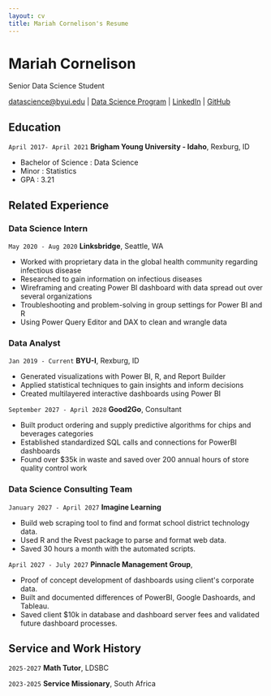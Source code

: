 ```yaml
---
layout: cv
title: Mariah Cornelison's Resume
---
```

# Mariah Cornelison
Senior Data Science Student

<div id="webaddress">
<a href="datascience@byui.edu">datascience@byui.edu</a>
| <a href="https://byuidatascience.github.io/development.html">Data Science Program</a>
| <a href="https://www.linkedin.com/in/mariah-cornelison/">LinkedIn</a>
| <a href="https://github.com/mariahkb">GitHub</a>
</div>

<!-- https://www.monique.tech/the-art-of-markdown -->

## Education

`April 2017- April 2021`
__Brigham Young University - Idaho__, Rexburg, ID

- Bachelor of Science : Data Science
- Minor : Statistics 
- GPA : 3.21

## Related Experience

### Data Science Intern

`May 2020 - Aug 2020`
__Linksbridge__, Seattle, WA

- Worked with proprietary data in the global health community regarding infectious disease
- Researched to gain information on infectious diseases 
- Wireframing and creating Power BI dashboard with data spread out over several organizations
- Troubleshooting and problem-solving in group settings for Power BI and R 
- Using Power Query Editor and DAX to clean and wrangle data

### Data Analyst 

`Jan 2019 - Current`
__BYU-I__, Rexburg, ID

- Generated visualizations with Power BI, R, and Report Builder
- Applied statistical techniques to gain insights and inform decisions
- Created multilayered interactive dashboards using Power BI

`September 2027 - April 2028`
__Good2Go__, Consultant

- Built product ordering and supply predictive algorithms for chips and beverages categories
- Established standardized SQL calls and connections for PowerBI dashboards
- Found over $35k in waste and saved over 200 annual hours of store quality control work 

### Data Science Consulting Team

`January 2027 - April 2027`
__Imagine Learning__

- Build web scraping tool to find and format school district technology data.
- Used R and the Rvest package to parse and format web data.
- Saved 30 hours a month with the automated scripts.

`April 2027 - July 2027`
__Pinnacle Management Group__, 

- Proof of concept development of dashboards using client's corporate data.
- Built and documented differences of PowerBI, Google Dashoards, and Tableau.
- Saved client $10k in database and dashboard server fees and validated future dashboard processes.


## Service and Work History

`2025-2027`
__Math Tutor__, LDSBC


`2023-2025`
__Service Missionary__, South Africa



<!-- ### Footer

Last updated: May 2013 -->


